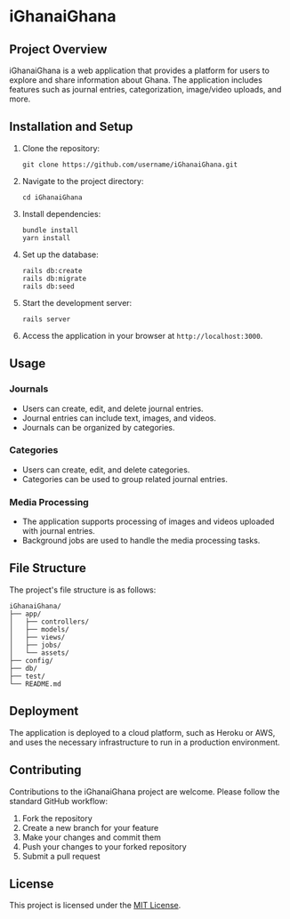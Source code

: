 # iGhanaiGhana

## Project Overview
iGhanaiGhana is a web application that provides a platform for users to explore and share information about Ghana. The application includes features such as journal entries, categorization, image/video uploads, and more.

## Installation and Setup
1. Clone the repository:
   ```
   git clone https://github.com/username/iGhanaiGhana.git
   ```
2. Navigate to the project directory:
   ```
   cd iGhanaiGhana
   ```
3. Install dependencies:
   ```
   bundle install
   yarn install
   ```
4. Set up the database:
   ```
   rails db:create
   rails db:migrate
   rails db:seed
   ```
5. Start the development server:
   ```
   rails server
   ```
6. Access the application in your browser at `http://localhost:3000`.

## Usage
### Journals
- Users can create, edit, and delete journal entries.
- Journal entries can include text, images, and videos.
- Journals can be organized by categories.

### Categories
- Users can create, edit, and delete categories.
- Categories can be used to group related journal entries.

### Media Processing
- The application supports processing of images and videos uploaded with journal entries.
- Background jobs are used to handle the media processing tasks.

## File Structure
The project's file structure is as follows:
```
iGhanaiGhana/
├── app/
│   ├── controllers/
│   ├── models/
│   ├── views/
│   ├── jobs/
│   └── assets/
├── config/
├── db/
├── test/
└── README.md
```

## Deployment
The application is deployed to a cloud platform, such as Heroku or AWS, and uses the necessary infrastructure to run in a production environment.

## Contributing
Contributions to the iGhanaiGhana project are welcome. Please follow the standard GitHub workflow:
1. Fork the repository
2. Create a new branch for your feature
3. Make your changes and commit them
4. Push your changes to your forked repository
5. Submit a pull request

## License
This project is licensed under the [MIT License](LICENSE).